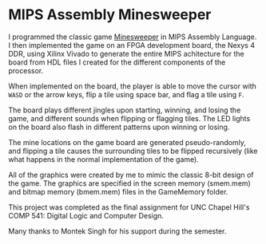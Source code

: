 # MIPS Assembly Minesweeper

I programmed the classic game [Minesweeper](https://minesweeperonline.com/) in MIPS Assembly Language. I then implemented the game on an FPGA development board, the Nexys 4 DDR, using Xilinx Vivado to generate the entire MIPS achitecture for the board from HDL files I created for the different components of the processor.

When implemented on the board, the player is able to move the cursor with `WASD` or the arrow keys, flip a tile using space bar, and flag a tile using `F`.

The board plays different jingles upon starting, winning, and losing the game, and different sounds when flipping or flagging tiles. The LED lights on the board also flash in different patterns upon winning or losing.

The mine locations on the game board are generated pseudo-randomly, and flipping a tile causes the surrounding tiles to be flipped recursively (like what happens in the normal implementation of the game).

All of the graphics were created by me to mimic the classic 8-bit design of the game. The graphics are specified in the screen memory (smem.mem) and bitmap memory (bmem.mem) files in the GameMemory folder.

This project was completed as the final assignment for UNC Chapel Hill's COMP 541: Digital Logic and Computer Design.

Many thanks to Montek Singh for his support during the semester.
